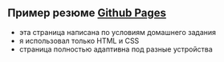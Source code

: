 ## Пример резюме [Github Pages](andreydev22.github.io/cv-form/)

- эта страница написана по условиям домашнего задания
- я использовал только HTML и CSS
- страница полностью адаптивна под разные устройства